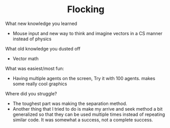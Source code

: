 # <center> Flocking</center>
What new knowledge you learned
* Mouse input and new way to think and imagine vectors in a CS manner instead of physics

What old knowledge you dusted off
* Vector math


What was easiest/most fun:
* Having multiple agents on the screen, Try it with 100 agents. makes some really cool graphics


Where did you struggle?
* The toughest part was making the separation method. 
* Another thing that I tried to do is make my arrive and seek method a bit generalized so that they can be used multiple times instead of
repeating similar code. It was somewhat a success, not a complete success.